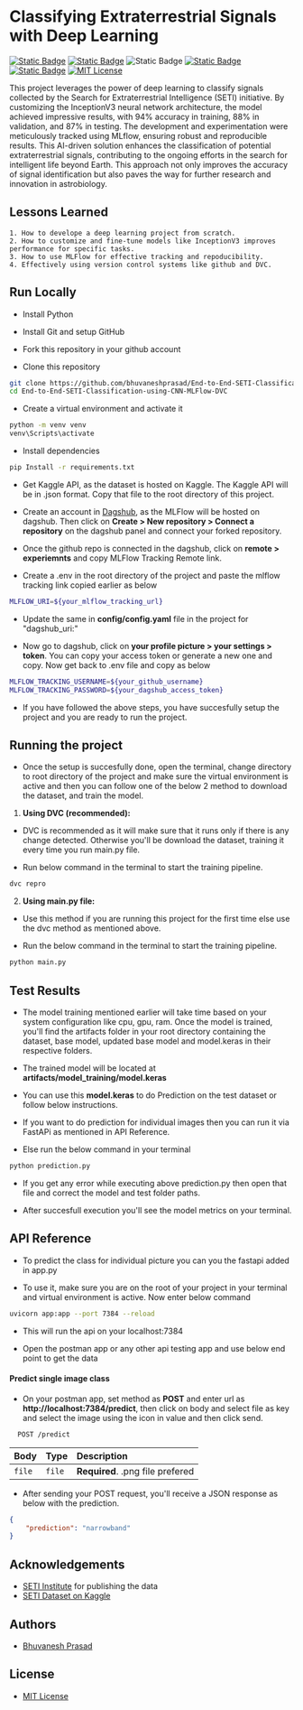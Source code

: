 
# Classifying Extraterrestrial Signals with Deep Learning


 [![Static Badge](https://img.shields.io/badge/Python-v3.12.2-v?label=Python&color=blue)]() [![Static Badge](https://img.shields.io/badge/Tensorflow-v2.16.2-v?color=orange)]() ![Static Badge](https://img.shields.io/badge/MLflow-v2.14.1-v?color=%230b3574) [![Static Badge](https://img.shields.io/badge/Dagshub-v0.3.29-v?color=%23192e36)]() [![Static Badge](https://img.shields.io/badge/FastAPI-v0.111.0-v?color=%23009485)]() [![MIT License](https://img.shields.io/badge/License-MIT-green.svg)](https://github.com/bhuvaneshprasad/End-to-End-SETI-Classification-using-CNN-MLFlow-DVC/blob/main/LICENSE)

This project leverages the power of deep learning to classify signals collected by the Search for Extraterrestrial Intelligence (SETI) initiative. By customizing the InceptionV3 neural network architecture, the model achieved impressive results, with 94% accuracy in training, 88% in validation, and 87% in testing. The development and experimentation were meticulously tracked using MLflow, ensuring robust and reproducible results. This AI-driven solution enhances the classification of potential extraterrestrial signals, contributing to the ongoing efforts in the search for intelligent life beyond Earth. This approach not only improves the accuracy of signal identification but also paves the way for further research and innovation in astrobiology.

## Lessons Learned

    1. How to develope a deep learning project from scratch.
    2. How to customize and fine-tune models like InceptionV3 improves performance for specific tasks.
    3. How to use MLFlow for effective tracking and repoducibility.
    4. Effectively using version control systems like github and DVC.

## Run Locally

- Install Python

- Install Git and setup GitHub

- Fork this repository in your github account

- Clone this repository

```bash
git clone https://github.com/bhuvaneshprasad/End-to-End-SETI-Classification-using-CNN-MLFlow-DVC
cd End-to-End-SETI-Classification-using-CNN-MLFlow-DVC
```

- Create a virtual environment and activate it

```bash
python -m venv venv
venv\Scripts\activate
```
- Install dependencies

```bash
pip Install -r requirements.txt
```

- Get Kaggle API, as the dataset is hosted on Kaggle. The Kaggle API will be in .json format. Copy that file to the root directory of this project.

- Create an account in [Dagshub](https://dagshub.com/), as the MLFlow will be hosted on dagshub. Then click on **Create > New repository > Connect a repository** on the dagshub panel and connect your forked repository.

- Once the github repo is connected in the dagshub, click on **remote > experiemnts** and copy MLFlow Tracking Remote link.

- Create a .env in the root directory of the project and paste the mlflow tracking link copied earlier as below

```bash
MLFLOW_URI=${your_mlflow_tracking_url}
```

- Update the same in **config/config.yaml** file in the project for "dagshub_uri:"

- Now go to dagshub, click on **your profile picture > your settings > token**. You can copy your access token or generate a new one and copy. Now get back to .env file and copy as below

```bash
MLFLOW_TRACKING_USERNAME=${your_github_username}
MLFLOW_TRACKING_PASSWORD=${your_dagshub_access_token}
```

- If you have followed the above steps, you have succesfully setup the project and you are ready to run the project.

## Running the project

- Once the setup is succesfully done, open the terminal, change directory to root directory of the project and make sure the virtual environment is active and then you can follow one of the below 2 method to download the dataset, and train the model.

1. **Using DVC (recommended):**

- DVC is recommended as it will make sure that it runs only if there is any change detected. Otherwise you'll be download the dataset, training it every time you run main.py file.

- Run below command in the terminal to start the training pipeline.

```bash
dvc repro
```

2. **Using main.py file:**

- Use this method if you are running this project for the first time else use the dvc method as mentioned above.

- Run the below command in the terminal to start the training pipeline.

```bash
python main.py
```

## Test Results

- The model training mentioned earlier will take time based on your system configuration like cpu, gpu, ram. Once the model is trained, you'll find the artifacts folder in your root directory containing the dataset, base model, updated base model and model.keras in their respective folders.

- The trained model will be located at **artifacts/model_training/model.keras**

- You can use this **model.keras** to do Prediction on the test dataset or follow below instructions.

- If you want to do prediction for individual images then you can run it via FastAPi as mentioned in API Reference.

- Else run the below command in your terminal

```bash
python prediction.py
```

- If you get any error while executing above prediction.py then open that file and correct the model and test folder paths.

- After succesfull execution you'll see the model metrics on your terminal.
## API Reference

- To predict the class for individual picture you can you the fastapi added in app.py

- To use it, make sure you are on the root of your project in your terminal and virtual environment is active. Now enter below command

```bash
uvicorn app:app --port 7384 --reload
```

- This will run the api on your localhost:7384

- Open the postman app or any other api testing app and use below end point to get the data

#### Predict single image class

- On your postman app, set method as **POST** and enter url as **http://localhost:7384/predict**, then click on body and select file as key and select the image using the icon in value and then click send. 

```http
  POST /predict
```

| Body | Type     | Description                |
| :-------- | :------- | :------------------------- |
| `file` | `file` | **Required**. .png file prefered  |

- After sending your POST request, you'll receive a JSON response as below with the prediction.

```JSON
{
    "prediction": "narrowband"
}
```
## Acknowledgements

 - [SETI Institute](https://www.seti.org/) for publishing the data
 - [SETI Dataset on Kaggle](https://www.kaggle.com/datasets/tentotheminus9/seti-data)



## Authors

- [Bhuvanesh Prasad](https://www.github.com/bhuvaneshprasad)


## License

- [MIT License](https://github.com/bhuvaneshprasad/End-to-End-SETI-Classification-using-CNN-MLFlow-DVC/blob/main/LICENSE)